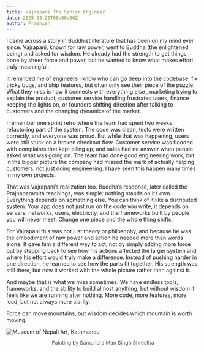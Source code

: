 ```yaml
---
title: Vajrapani The Senior Engineer
date: 2025-08-20T00:00:00Z
author: Prashish
---
```


I came across a story in Buddhist literature that has been on my mind ever since. Vajrapani, known for raw power, went to Buddha (the enlightened being) and asked for wisdom. He already had the strength to get things done by sheer force and power, but he wanted to know what makes effort truly meaningful.

It reminded me of engineers I know who can go deep into the codebase, fix tricky bugs, and ship features, but often only see their piece of the puzzle. What they miss is how it connects with everything else , marketing trying to explain the product, customer service handling frustrated users, finance keeping the lights on, or founders shifting direction after talking to customers and the changing dynamics of the market.

I remember one sprint retro where the team had spent two weeks refactoring part of the system. The code was clean, tests were written correctly, and everyone was proud. But while that was happening, users were still stuck on a broken checkout flow. Customer service was flooded with complaints that kept piling up, and sales had no answer when people asked what was going on. The team had done good engineering work, but in the bigger picture the company had missed the mark of actually helping customers, not just doing engineering. I have seen this happen many times in my own projects.

That was Vajrapani’s realization too. Buddha’s response, later called the Prajnaparamita teachings, was simple: nothing stands on its own. Everything depends on something else. You can think of it like a distributed system. Your app does not just run on the code you write, it depends on servers, networks, users, electricity, and the frameworks built by people you will never meet. Change one piece and the whole thing shifts.

For Vajrapani this was not just theory or philosophy, and because he was the embodiment of raw power and action he needed more than words alone. It gave him a different way to act, not by simply adding more force but by stepping back to see how his actions affected the larger system and where his effort would truly make a difference. Instead of pushing harder in one direction, he learned to see how the parts fit together. His strength was still there, but now it worked with the whole picture rather than against it.

And maybe that is what we miss sometimes. We have endless tools, frameworks, and the ability to build almost anything, but without wisdom it feels like we are running after nothing. More code, more features, more load, but not always more clarity.

Force can move mountains, but wisdom decides which mountain is worth moving.

<div class="image-wrapper" style="margin: 12px auto;"><img src="/img/vajrapani-buddha-manjushree-namasangati.jpg" alt="Museum of Nepali Art, Kathmandu"></div>
<p style="text-align:center; font-size: 0.95em; color: rgba(0,0,0,0.7); margin-top: 6px;">Painting by Samundra Man Singh Shrestha</p>



